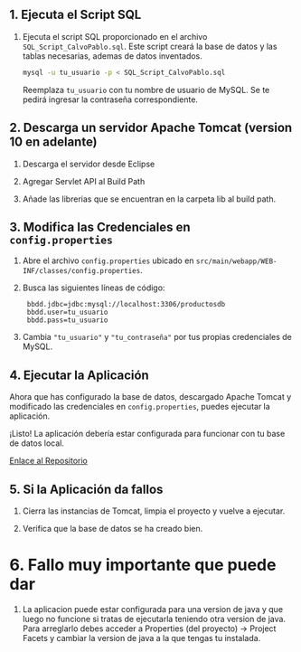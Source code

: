 ## 1. Ejecuta el Script SQL

1. Ejecuta el script SQL proporcionado en el archivo `SQL_Script_CalvoPablo.sql`. Este script creará la base de datos y las tablas necesarias, ademas de datos inventados.

   ```bash
   mysql -u tu_usuario -p < SQL_Script_CalvoPablo.sql
   ```

   Reemplaza `tu_usuario` con tu nombre de usuario de MySQL. Se te pedirá ingresar la contraseña correspondiente.

## 2. Descarga un servidor Apache Tomcat (version 10 en adelante)

1. Descarga el servidor desde Eclipse

2. Agregar Servlet API al Build Path

3. Añade las librerias que se encuentran en la carpeta lib al build path.

## 3. Modifica las Credenciales en `config.properties`

1. Abre el archivo `config.properties` ubicado en `src/main/webapp/WEB-INF/classes/config.properties`.

2. Busca las siguientes líneas de código:

   ```
   	bbdd.jdbc=jdbc:mysql://localhost:3306/productosdb
	bbdd.user=tu_usuario
	bbdd.pass=tu_usuario
   ```

3. Cambia `"tu_usuario"` y `"tu_contraseña"` por tus propias credenciales de MySQL.

## 4. Ejecutar la Aplicación

Ahora que has configurado la base de datos, descargado Apache Tomcat y modificado las credenciales en `config.properties`, puedes ejecutar la aplicación.

¡Listo! La aplicación debería estar configurada para funcionar con tu base de datos local.

[Enlace al Repositorio](https://github.com/PabloCalvo03/DWES2324_Practica3_PabloCalvo)

## 5. Si la Aplicación da fallos

1. Cierra las instancias de Tomcat, limpia el proyecto y vuelve a ejecutar.

2. Verifica que la base de datos se ha creado bien.

# 6. Fallo muy importante que puede dar

1. La aplicacion puede estar configurada para una version de java y que luego no funcione si tratas de ejecutarla teniendo otra version de java. Para arreglarlo debes acceder a Properties (del proyecto) -> Project Facets y cambiar la version de java a la que tengas tu instalada.
